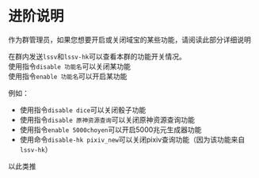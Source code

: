 # 进阶说明
作为群管理员，如果您想要开启或关闭域宝的某些功能，请阅读此部分详细说明

在群内发送`lssv`和`lssv-hk`可以查看本群的功能开关情况。  
使用指令`disable 功能名`可以关闭某功能  
使用指令`enable 功能名`可以开启某功能  

例如：
- 使用指令`disable dice`可以关闭骰子功能
- 使用指令`disable 原神资源查询`可以关闭原神资源查询功能
- 使用指令`enable 5000choyen`可以开启5000兆元生成器功能
- 使用命令`disable-hk pixiv_new`可以关闭pixiv查询功能（因为该功能来自`lssv-hk`）

以此类推
